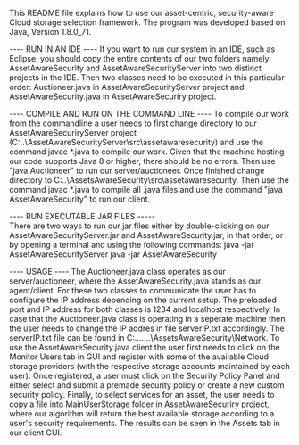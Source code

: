 This README file explains how to use our asset-centric, security-aware Cloud storage selection framework. The program was developed based on Java, Version 1.8.0_71.


---- RUN IN AN IDE ----
If you want to run our system in an IDE, such as Eclipse, you should copy the entire contents of our two folders namely: AssetAwareSecurity and AssetAwareSecurityServer into two distinct projects in the IDE.  Then two classes need to be executed in this particular order: Auctioneer.java in AssetAwareSecurityServer project and AssetAwareSecurity.java in AssetAwareSecuriry project.


---- COMPILE AND RUN ON THE COMMAND LINE ----
To compile our work from the commandline a user needs to first change directory to our AssetAwareSecuriryServer project (C:\..\AssetAwareSecurityServer\src\assetawaresecurity) and use the command javac *.java to compile our work. Given that the machine hosting our code supports Java 8 or higher, there should be no errors. Then use "java Auctioneer" to run our server/auctioneer. Once finished change directory to C:\..\AssetsAwareSecurity\src\assetawaresecurity. Then use the command javac *.java  to compile all .java files and use the command "java AssetAwareSecurity" to run our client.

                  
---- RUN EXECUTABLE JAR FILES -----               
There are two ways to run our jar files either by double-clicking on our AssetAwareSecurityServer.jar and AssetAwareSecurity.jar, in that order, or by opening a terminal and using the following commands:
java -jar AssetAwareSecurityServer
java -jar AssetAwareSecurity

----  USAGE ----
The Auctioneer.java class operates as our server/auctioneer, where the AssetAwareSecurity.java stands as our agent/client. For these two classes to communicate the user has to configure the IP address depending on the current setup. The preloaded port and IP address for both classes is 1234 and localhost respectively. In case that the Auctioneer.java class is operating in a seperate machine then the user needs to change the IP addres in file serverIP.txt accordingly. The serverIP.txt file can be found in C:\.......\AssetsAwareSecurity\Network\.
To use the AssetAwareSecurity.java client the user first needs to click on the Monitor Users tab in GUI and register with some of the available Cloud storage providers (with the respective storage accounts maintained by each user). Once registered, a user must click on the Security Policy Panel and either select and submit a premade security policy or create a new custom security policy. Finally, to select services for an asset, the user needs to copy a file into MainUserStorage folder in AssetAwareSecuriry project, where our algorithm will return the best available storage according to a user's security requirements. The results can be seen in the Assets tab in our client GUI.


